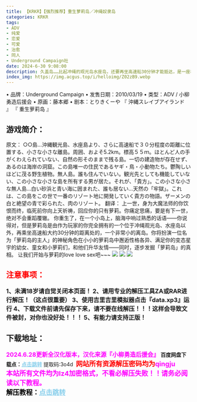 ```yaml
---
title: 【KRKR】【强烈推荐】重生萝莉岛／冲绳奴隶岛
categories: KRKR
tags:
- ADV
- 纯爱
- 恋爱
- 可爱
- 治愈
- 同人
- Underground Campaign社
date: 2024-6-30 9:08:00
description: 久盖岛……比起冲绳的观光岛水座岛，还要再坐高速船30分钟才能抵达，是一座极小极小的离岸岛。周长大约5.2km，海拔55m。基本上没有经过人为的改造、保留了其自然形态的岛屿。当地没有常住民。也没有作为观光目的地，这座极小极小的岛屿只有男性所有者居住着。然后，「你」来到了这里。这座极小极小的无人岛……被洁白沙滩与青蓝大海环绕着，没有任何人常住……
index_img: https://img.acgus.top/i/helloimg/Z02zB9.webp
---
```

[](https://img.acgus.top/i/2024/06/d433fee5fc9e67567a0e25f8ab0d0546.webp)
• 品牌：Underground Campaign
• 发售日期：2010/03/19
• 类型：ADV / 小柳勇造后援会
• 原画：藤本郷
• 剧本：とりきくーや
『 沖縄スレイブアイランド 』
『 重生萝莉岛 』

## 游戏简介：
原文：
○○島…沖縄観光島、水座島より、さらに高速船で３０分程度の距離に位置する、小さな小さな離島。周囲、およそ5.2km。標高５５ｍ。ほとんど人の手がくわえられていない、自然の形そのままで残る島。一切の建造物が存在せず、あるのは海岸の洞窟。この島唯一の住民であるヤギ・鳥・小動物たち。鬱陶しいほどに茂る野生植物。無人島。誰も住んでいない。観光先としても機能していない、この小さな小さな島を所有する男が居た。それが、「貴方」。この小さな小さな無人島…白い砂浜と青い海に囲まれた、誰も居ない…天然の「牢獄」。これは、この島をこの世で一番のリゾート地に開発していく貴方の物語。ザーメンの白と絶望の青で彩られた、肉のリゾート。
翻译：
上一世，身为大魔法师的你饮恨而终，临死前你向上天祈祷，回应你的只有萝莉。你痛定思痛，要是有下一世，绝对不会重蹈覆辙。
你重生了，在一个小岛上，脑海中响过熟悉的话语——你说得对，但是萝莉岛是由作为玩家的你完全拥有的一个位于冲绳观光岛、水座岛以外，再乘坐高速船大约30分钟的距离处的，一个非常小的离岛。你将扮演一位名为「萝莉岛的主人」的神秘角色在小小的萝莉岛中邂逅性格各异、满足你的变态星宇的幼女、童女和小萝莉们，和他们升华友情——同时，逐步发掘「萝莉岛」的真相。
让我们开始与萝莉的love love sex吧~~~
![](https://img.acgus.top/i/2024/06/6aba17bf3a91e68006a60115589f9c6b.webp)
![](https://img.acgus.top/i/2024/06/63d6af541c01f3137dd9a8d3ee2d9298.webp)
![](https://img.acgus.top/i/2024/06/c4aacdf649c98519ea8f36e08b70d89c.webp)




## <font color=#FF0000 >注意事项：</font>
<font size=3><b>1、未满18岁请自觉关闭本页面！
2、请用专业的解压工具ZA或RAR进行解压！（这点很重要）
3、使用吉里吉里模拟器点击『data.xp3』运行
4、下载文件前请先保存下来，请不要在线解压！！！这样会导致文件被封，对你也没好处！！！
5、有能力请支持正版！</b></font>

## 下载地址：
<font color=#FF00FF size=3>**2024.6.28更新全汉化版本，汉化来源『小柳勇造后援会』**</font>
<b>百度网盘下载点：</b><a href="https://pan.baidu.com/s/1Tkw9BuCSa54MKpdtiUEKhA?pwd=3o4d" style="color: #87CEEB;"><b>点击跳转</b></a> 提取码:3o4d
<a style="padding: 0" href="https://post.qingju.org/AD/"><img style="max-width:100%" src="https://img.acgus.top/i/2024/07/478f689b8021d8d499ab43d21acf137a.gif" alt=""></a>
<b><font color=#FF0000 size=4>网站所有资源解压密码均为</b></font><b><font color=#FF00FF size=4>qingju</font><font color=#FF0000 ></font></b><br><b><font color=#FF00FF size=4>本站所有文件均为lz4加密格式，不看必解压失败！！请务必阅读以下教程。</b></font><br><b><font color=#000 size=4>解压教程：</b><a href="https://post.qingju.org/tutorial/000/" style="color: #87CEEB;"><b>点击跳转</b></a>